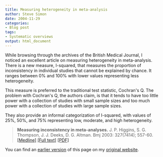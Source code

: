 ```yaml
---
title: Measuring heterogeneity in meta-analysis
author: Steve Simon
date: 2004-11-29
categories:
- Blog post
tags:
- Systematic overviews
output: html_document
---
```

While browsing through the archives of the British Medical Journal, I
noticed an excellent article on measuring heterogeneity in
meta-analysis. There is a new measure, I-squared, that measures the
proportion of inconsistency in individual studies that cannot be
explained by chance. It ranges between 0% and 100% with lower values
representing less heterogeneity.

This measure is preferred to the traditional test statistic, Cochran's
Q. The problem with Cochran's Q, the authors claim, is that it tends to
have too little power with a collection of studies with small sample
sizes and too much power with a collection of studies with large sample
sizes.

They also provide an informal categorization of I-squared, with values
of 25%, 50%, and 75% representing low, moderate, and high heterogeneity.

> **Measuring inconsistency in meta-analyses.** J. P. Higgins, S. G.
> Thompson, J. J. Deeks, D. G. Altman. Bmj 2003: 327(7414); 557-60.
> [\[Medline\]](http://www.ncbi.nlm.nih.gov/entrez/query.fcgi?cmd=Retrieve&db=PubMed&list_uids=12958120&dopt=Abstract)
> [\[Full
> text\]](http://bmj.bmjjournals.com/cgi/content/full/327/7414/557)
> [\[PDF\]](http://bmj.bmjjournals.com/cgi/reprint/327/7414/557.pdf)

You can find an [earlier version](http://www.pmean.com/04/Heterogeneity.html) of this page on my [original website](http://www.pmean.com/original_site.html).
